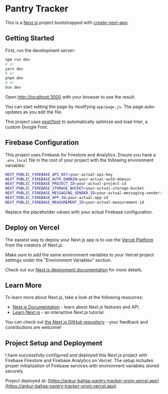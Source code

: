 # Pantry Tracker

This is a [Next.js](https://nextjs.org/) project bootstrapped with [create-next-app](https://github.com/vercel/next.js/tree/canary/packages/create-next-app).

## Getting Started

First, run the development server:

```bash
npm run dev
# or
yarn dev
# or
pnpm dev
# or
bun dev
```

Open [http://localhost:3000](http://localhost:3000) with your browser to see the result.

You can start editing the page by modifying `app/page.js`. The page auto-updates as you edit the file.

This project uses [next/font](https://nextjs.org/docs/basic-features/font-optimization) to automatically optimize and load Inter, a custom Google Font.

## Firebase Configuration

This project uses Firebase for Firestore and Analytics. Ensure you have a `.env.local` file in the root of your project with the following environment variables:

```bash
NEXT_PUBLIC_FIREBASE_API_KEY=your-actual-api-key
NEXT_PUBLIC_FIREBASE_AUTH_DOMAIN=your-actual-auth-domain
NEXT_PUBLIC_FIREBASE_PROJECT_ID=your-actual-project-id
NEXT_PUBLIC_FIREBASE_STORAGE_BUCKET=your-actual-storage-bucket
NEXT_PUBLIC_FIREBASE_MESSAGING_SENDER_ID=your-actual-messaging-sender-id
NEXT_PUBLIC_FIREBASE_APP_ID=your-actual-app-id
NEXT_PUBLIC_FIREBASE_MEASUREMENT_ID=your-actual-measurement-id
```

Replace the placeholder values with your actual Firebase configuration.

## Deploy on Vercel

The easiest way to deploy your Next.js app is to use the [Vercel Platform](https://vercel.com/new?utm_medium=default-template&filter=next.js&utm_source=create-next-app&utm_campaign=create-next-app-readme) from the creators of Next.js.

Make sure to add the same environment variables to your Vercel project settings under the "Environment Variables" section.

Check out our [Next.js deployment documentation](https://nextjs.org/docs/deployment) for more details.

## Learn More

To learn more about Next.js, take a look at the following resources:

- [Next.js Documentation](https://nextjs.org/docs) - learn about Next.js features and API.
- [Learn Next.js](https://nextjs.org/learn) - an interactive Next.js tutorial.

You can check out [the Next.js GitHub repository](https://github.com/vercel/next.js/) - your feedback and contributions are welcome!

## Project Setup and Deployment

I have successfully configured and deployed this Next.js project with Firebase Firestore and Firebase Analytics on Vercel. The setup includes proper initialization of Firebase services with environment variables stored securely.

Project deployed at: [https://ankur-baliga-pantry-tracker-orpin.vercel.app](https://ankur-baliga-pantry-tracker-orpin.vercel.app)
```
